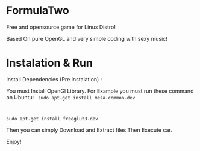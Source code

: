 # FormulaTwo

Free and opensource game for Linux Distro! 

Based On pure OpenGL and very simple coding with sexy music!

# Instalation & Run

Install Dependencies (Pre Instalation) :

You must Install OpenGl Library. For Example you must run these command on Ubuntu:
<code>
sudo apt-get install mesa-common-dev

sudo apt-get install freeglut3-dev
</code>

Then you can simply Download and Extract files.Then Execute car.


Enjoy!
